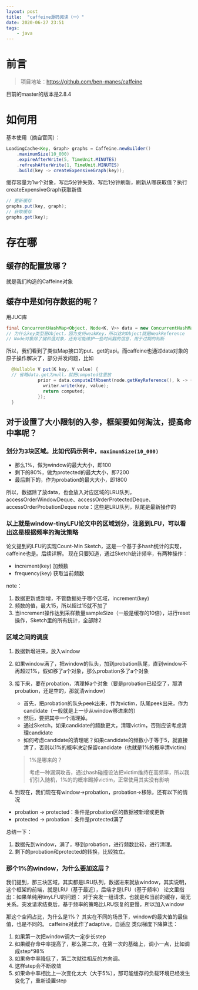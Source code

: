 ```yaml
---
layout: post
title:  "caffeine源码阅读（一）"
date: 2020-06-27 23:51
tags:
    - java
---
```


# 前言

> 项目地址：https://github.com/ben-manes/caffeine

目前的master的版本是2.8.4

# 如何用

基本使用（摘自官网）：

```java
LoadingCache<Key, Graph> graphs = Caffeine.newBuilder()
    .maximumSize(10_000)
    .expireAfterWrite(5, TimeUnit.MINUTES)
    .refreshAfterWrite(1, TimeUnit.MINUTES)
    .build(key -> createExpensiveGraph(key));
```

缓存容量为1w个对象，写后5分钟失效、写后1分钟刷新，刷新从哪获取值？执行createExpensiveGraph获取新值

```java
// 更新缓存
graphs.put(key, graph);
// 获取缓存
graphs.get(key);
```

# 存在哪
## 缓存的配置放哪？
就是我们构造的Caffeine对象

## 缓存中是如何存数据的呢？
用JUC库
```java
final ConcurrentHashMap<Object, Node<K, V>> data = new ConcurrentHashMap<>(builder.getInitialCapacity());
// 为什么key类型是Object，因为支持weakKey，所以这时Object就是WeakReference
// Node对象除了键和值对象，还有可能维护一些时间戳的信息，用于过期的判断
```
所以，我们看到了类似Map接口的put、get的api。而caffeine也通过data对象的原子操作解决了，部分并发问题，比如
```java
  @Nullable V put(K key, V value) {
  // 省略data.get为null，就把computed往里放
            prior = data.computeIfAbsent(node.getKeyReference(), k -> {
              writer.write(key, value);
              return computed;
            });
  }
```

## 对于设置了大小限制的入参，框架要如何淘汰，提高命中率呢？

### 划分为3块区域。比如代码示例中，`maximumSize(10_000)`

- 那么1%，做为window的最大大小，即100
- 剩下的80%，做为protected的最大大小，即7200
- 最后剩下的，作为probation的最大大小，即1800

所以，数据除了放data，也会放入对应区域的LRU队列，accessOrderWindowDeque、accessOrderProtectedDeque、accessOrderProbationDeque
note：这些是LRU队列，队尾是最新操作的

### 以上就是window-tinyLFU论文中的区域划分，注意到LFU，可以看出这是根据频率的淘汰策略

论文提到的LFU的实现Count-Min Sketch，这是一个基于多hash统计的实现，caffeine也是。后续详解。
现在只要知道，通过Sketch统计频率，有两种操作：
- increment(key) 加频数
- frequency(key) 获取当前频数

note：
1. 数据更新或新增，不管数据处于哪个区域，increment(key)
2. 频数的值，最大15，所以超过15就不加了
3. 当increment操作达到采样数量sampleSize（一般是缓存的10倍），进行reset操作，Sketch里的所有统计，全部除2

### 区域之间的调度

1. 数据新增进来，放入window
2. 如果window满了，把window的队头，加到probation队尾，直到window不再超过1%，假如移了a个对象，那么probation多了a个对象
3. 接下来，要在probation，清理掉a个对象（要是probation已经空了，那清probation，还是空的，那就清window）
    - 首先，把probation的队头peek出来，作为victim，队尾peek出来，作为candidate（一般就是上一步从window移进来的）
    - 然后，要把其中一个清理掉。
    - 通过Sketch，如果candidate的频数更大，清理victim，否则应该考虑清理candidate
    - 如何考虑candidate的清理呢？如果candidate的频数小于等于5，就直接清了，否则以1%的概率决定保留candidate（也就是1%的概率清victim）

    > 1%是哪来的？
    >
    > 考虑一种漏洞攻击，通过hash碰撞设法把victim维持在高频率，所以我们引入随机，1%的的概率踢掉victim，正常使用其实没有影响

4. 到现在，我们现在有window->probation，probation->移除，还有以下的情况

- probation -> protected：条件是probation区的数据被新增或更新
- protected -> probation：条件是protected满了

总结一下：
1. 数据先到window，满了，移到probation，进行频数比较，进行清理。
2. 剩下的probation和protected的转换，比较独立。


### 那个1%的window，为什么要加这层？

我们提到，那三块区域，其实都是LRU队列，数据进来就放window，其实说明，这个框架的前端，就是LRU（基于最近），后端才是LFU（基于频率）
论文里指出：如果单纯用tinyLFU的问题：
对于突发一组请求，也就是和当前的缓存，毫无关系。突发请求结束后，基于频率的策略比LRU恢复的更慢，所以加入window

那这个空间占比，为什么是1%？
其实在不同的场景下，window的最大值的最佳值，也是不同的。
caffeine对此作了adaptive，自适应
类似梯度下降算法：
1. 如果第一次把window调大一定步长step
2. 如果缓存命中率提高了，那么第二次，在第一次的基础上，调小一点，比如调成step*98%
3. 如果命中率降低了，第二次就往相反的方向调。
4. 这样step会不断收敛
5. 如果命中率相比上一次变化太大（大于5%），那可能缓存的负载环境已经发生变化了，重新设置step









